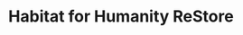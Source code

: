 ---
title: "Habitat for Humanity ReStore"
url: /mechanicsville/habitat-for-humanity-restore/
shop: Gebrauchtwaren
---